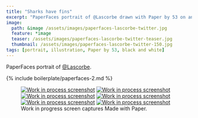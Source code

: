 ```yaml
---
title: "Sharks have fins"
excerpt: "PaperFaces portrait of @Lascorbe drawn with Paper by 53 on an iPad."
image: 
  path: &image /assets/images/paperfaces-lascorbe-twitter.jpg 
  feature: *image
  teaser: /assets/images/paperfaces-lascorbe-twitter-teaser.jpg
  thumbnail: /assets/images/paperfaces-lascorbe-twitter-150.jpg
tags: [portrait, illustration, Paper by 53, black and white]
---
```


PaperFaces portrait of [@Lascorbe](http://twitter.com/Lascorbe).

{% include boilerplate/paperfaces-2.md %}

<figure class="third">
  <a href="{{ site.url }}/assets/images/paperfaces-lascorbe-process-1-lg.jpg"><img src="{{ site.url }}/assets/images/paperfaces-lascorbe-process-1-600.jpg" alt="Work in process screenshot"></a>
  <a href="{{ site.url }}/assets/images/paperfaces-lascorbe-process-2-lg.jpg"><img src="{{ site.url }}/assets/images/paperfaces-lascorbe-process-2-600.jpg" alt="Work in process screenshot"></a>
  <a href="{{ site.url }}/assets/images/paperfaces-lascorbe-process-3-lg.jpg"><img src="{{ site.url }}/assets/images/paperfaces-lascorbe-process-3-600.jpg" alt="Work in process screenshot"></a>
  <a href="{{ site.url }}/assets/images/paperfaces-lascorbe-process-4-lg.jpg"><img src="{{ site.url }}/assets/images/paperfaces-lascorbe-process-4-600.jpg" alt="Work in process screenshot"></a>
  <a href="{{ site.url }}/assets/images/paperfaces-lascorbe-process-5-lg.jpg"><img src="{{ site.url }}/assets/images/paperfaces-lascorbe-process-5-600.jpg" alt="Work in process screenshot"></a>
  <a href="{{ site.url }}/assets/images/paperfaces-lascorbe-process-6-lg.jpg"><img src="{{ site.url }}/assets/images/paperfaces-lascorbe-process-6-600.jpg" alt="Work in process screenshot"></a>
  <figcaption>Work in progress screen captures Made with Paper.</figcaption>
</figure>
